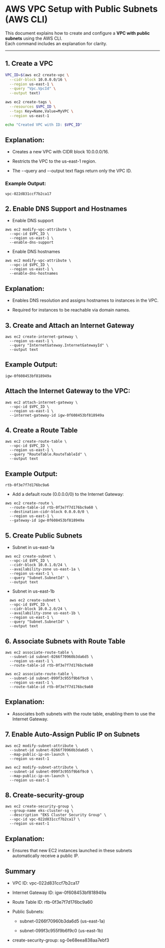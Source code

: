 # AWS VPC Setup with Public Subnets (AWS CLI)

This document explains how to create and configure a **VPC with public subnets** using the AWS CLI.  
Each command includes an explanation for clarity.  

---

## 1. Create a VPC

```bash
VPC_ID=$(aws ec2 create-vpc \
  --cidr-block 10.0.0.0/16 \
  --region us-east-1 \
  --query "Vpc.VpcId" \
  --output text)

aws ec2 create-tags \
  --resources $VPC_ID \
  --tags Key=Name,Value=MyVPC \
  --region us-east-1

echo "Created VPC with ID: $VPC_ID"

```
## Explanation:

- Creates a new VPC with CIDR block 10.0.0.0/16.

- Restricts the VPC to the us-east-1 region.

- The --query and --output text flags return only the VPC ID.

### Example Output:

```
vpc-022d831ccf7b2ca17
```
## 2. Enable DNS Support and Hostnames


- Enable DNS support
```
aws ec2 modify-vpc-attribute \
  --vpc-id $VPC_ID \
  --region us-east-1 \
  --enable-dns-support
```
- Enable DNS hostnames
```
aws ec2 modify-vpc-attribute \
  --vpc-id $VPC_ID \
  --region us-east-1 \
  --enable-dns-hostnames
```




## Explanation:

- Enables DNS resolution and assigns hostnames to instances in the VPC.

- Required for instances to be reachable via domain names.

## 3. Create and Attach an Internet Gateway

```   
aws ec2 create-internet-gateway \
  --region us-east-1 \
  --query "InternetGateway.InternetGatewayId" \
  --output text
```

## Example Output:

```
igw-0f608453bf818949a
```

## Attach the Internet Gateway to the VPC:
```
aws ec2 attach-internet-gateway \
  --vpc-id $VPC_ID \
  --region us-east-1 \
  --internet-gateway-id igw-0f608453bf818949a

```

## 4. Create a Route Table
```
aws ec2 create-route-table \
  --vpc-id $VPC_ID \
  --region us-east-1 \
  --query "RouteTable.RouteTableId" \
  --output text
```



## Example Output:

```
rtb-0f3e7f7d176bc9a6
```

- Add a default route (0.0.0.0/0) to the Internet Gateway:
```
aws ec2 create-route \
  --route-table-id rtb-0f3e7f7d176bc9a60 \
  --destination-cidr-block 0.0.0.0/0 \
  --region us-east-1 \
  --gateway-id igw-0f608453bf818949a
```


## 5. Create Public Subnets

- Subnet in us-east-1a
```
aws ec2 create-subnet \
  --vpc-id $VPC_ID \
  --cidr-block 10.0.1.0/24 \
  --availability-zone us-east-1a \
  --region us-east-1 \
  --query "Subnet.SubnetId" \
  --output text
```

- Subnet in us-east-1b

```
  aws ec2 create-subnet \
  --vpc-id $VPC_ID \
  --cidr-block 10.0.2.0/24 \
  --availability-zone us-east-1b \
  --region us-east-1 \
  --query "Subnet.SubnetId" \
  --output text
```
## 6. Associate Subnets with Route Table

```
aws ec2 associate-route-table \
  --subnet-id subnet-0266f70960b3da6d5 \
  --region us-east-1 \
  --route-table-id rtb-0f3e7f7d176bc9a60

aws ec2 associate-route-table \
  --subnet-id subnet-099f3c955f9b6f9c0 \
  --region us-east-1 \
  --route-table-id rtb-0f3e7f7d176bc9a60

```

## Explanation:

- Associates both subnets with the route table, enabling them to use the Internet Gateway.

## 7. Enable Auto-Assign Public IP on Subnets

```
aws ec2 modify-subnet-attribute \
  --subnet-id subnet-0266f70960b3da6d5 \
  --map-public-ip-on-launch \
  --region us-east-1

aws ec2 modify-subnet-attribute \
  --subnet-id subnet-099f3c955f9b6f9c0 \
  --map-public-ip-on-launch \
  --region us-east-1
```
## 8. Create-security-group

```
aws ec2 create-security-group \
  --group-name eks-cluster-sg \
  --description "EKS Cluster Security Group" \
  --vpc-id vpc-022d831ccf7b2ca17 \
  --region us-east-1
```

## Explanation:

- Ensures that new EC2 instances launched in these subnets automatically receive a public IP.

## Summary

- VPC ID: vpc-022d831ccf7b2ca17

- Internet Gateway ID: igw-0f608453bf818949a

- Route Table ID: rtb-0f3e7f7d176bc9a60

- Public Subnets:

    -  subnet-0266f70960b3da6d5 (us-east-1a)

    -  subnet-099f3c955f9b6f9c0 (us-east-1b)
 
- create-security-group: sg-0e68eea838aa7ebf3

